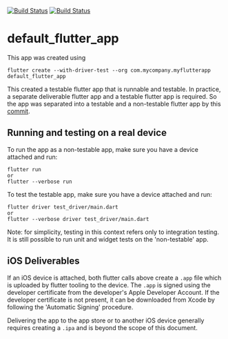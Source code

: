 [![Build Status](https://api.cirrus-ci.com/github/mmcc007/default_flutter_app.svg)](https://cirrus-ci.com/github/mmcc007/default_flutter_app)
[![Build Status](https://travis-ci.com/mmcc007/default_flutter_app.svg?branch=master)](https://travis-ci.com/mmcc007/default_flutter_app)

# default_flutter_app

This app was created using 
```
flutter create --with-driver-test --org com.mycompany.myflutterapp default_flutter_app
```
This created a testable flutter app that is runnable and testable. In practice, a separate deliverable flutter app and a testable flutter app is required. So the app was separated into a testable and a non-testable flutter app by this [commit](https://github.com/mmcc007/default_flutter_app/commit/1e72d1fea47999a26ccf90fdbc0ac9d4e6c0374c).

## Running and testing on a real device
To run the app as a non-testable app, make sure you have a device attached and run:
```
flutter run
or 
flutter --verbose run
```
To test the testable app, make sure you have a device attached and run:
```
flutter driver test_driver/main.dart
or 
flutter --verbose driver test_driver/main.dart
```
Note: for simplicity, testing in this context refers only to integration testing. It is still possible to run unit and widget tests on the 'non-testable' app. 

## iOS Deliverables
If an iOS device is attached, both flutter calls above create a `.app` file which is uploaded by flutter tooling to the device. The `.app` is signed using the developer certificate from the developer's Apple Developer Account. If the developer certificate is not present, it can be downloaded from Xcode by following the 'Automatic Signing' procedure.

Delivering the app to the app store or to another iOS device generally requires creating a `.ipa` and is beyond the scope of this document.